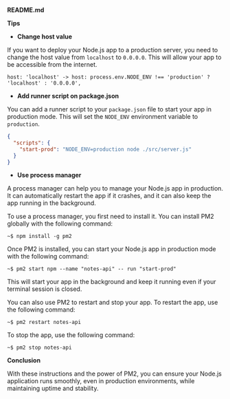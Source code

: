 **README.md**

**Tips**

* **Change host value**

If you want to deploy your Node.js app to a production server, you need to change the host value from `localhost` to `0.0.0.0`. This will allow your app to be accessible from the internet.

```
host: 'localhost' -> host: process.env.NODE_ENV !== 'production' ? 'localhost' : '0.0.0.0',
```

* **Add runner script on package.json**

You can add a runner script to your `package.json` file to start your app in production mode. This will set the `NODE_ENV` environment variable to `production`.

```json
{
  "scripts": {
    "start-prod": "NODE_ENV=production node ./src/server.js"
  }
}
```

* **Use process manager**

A process manager can help you to manage your Node.js app in production. It can automatically restart the app if it crashes, and it can also keep the app running in the background.

To use a process manager, you first need to install it. You can install PM2 globally with the following command:

```
~$ npm install -g pm2
```

Once PM2 is installed, you can start your Node.js app in production mode with the following command:

```
~$ pm2 start npm --name "notes-api" -- run "start-prod"
```

This will start your app in the background and keep it running even if your terminal session is closed.

You can also use PM2 to restart and stop your app. To restart the app, use the following command:

```
~$ pm2 restart notes-api
```

To stop the app, use the following command:

```
~$ pm2 stop notes-api
```

**Conclusion**

With these instructions and the power of PM2, you can ensure your Node.js application runs smoothly, even in production environments, while maintaining uptime and stability.
